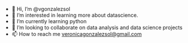 - 👋 Hi, I’m @vgonzalezsol
- 👀 I’m interested in learning more about datascience. 
- 🌱 I’m currently learning python
- 💞️ I’m looking to collaborate on data analysis and data science projects
- 📫 How to reach me veronicagonzalezsol@gmail.com

<!---
vgonzalezsol/vgonzalezsol is a ✨ special ✨ repository because its `README.md` (this file) appears on your GitHub profile.
You can click the Preview link to take a look at your changes.
--->
